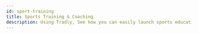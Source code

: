 ```yaml
---
id: sport-training
title: Sports Training & Coaching 
description: Using Tradly, See how you can easily launch sports education platforms with pre-built apps and websites. 
---
```


